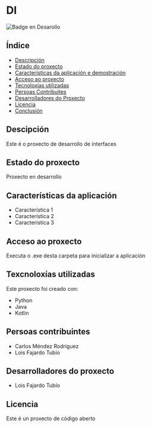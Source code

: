 # DI
![Badge en Desarollo](https://img.shields.io/badge/STATUS-EN%20DESAROLLO-green)

## Índice
* [Descripción](#descripción)
* [Estado do proxecto](#Estado-do-proxecto)
* [Características da aplicación e demostración](#Características-da-aplicación-e-demostración)
* [Acceso ao proxecto](#acceso-proxecto)
* [Tecnoloxías utilizadas](#tecnoloxías-utilizadas)
* [Persoas Contribuites](#persoas-contribuintes)
* [Desarrolladores do Proxecto](#desarrolladores)
* [Licencia](#licencia)
* [Conclusión](#conclusión)


## Descipción
Este é o proxecto de desarrollo de interfaces

## Estado do proxecto
Proxecto en desarrollo

## Características da aplicación
* Característica 1
* Característica 2
* Caracteristica 3

## Acceso ao proxecto
Executa o .exe desta carpeta para inicializar a aplicación

## Texcnoloxías utilizadas
Este proxecto foi creado con:
* Python
* Java
* Kotlin

## Persoas contribuintes
* Carlos Méndez Rodriguez
* Lois Fajardo Tubío

## Desarrolladores do proxecto
* Lois Fajardo Tubío

## Licencia
Este é un proxecto de código aberto
